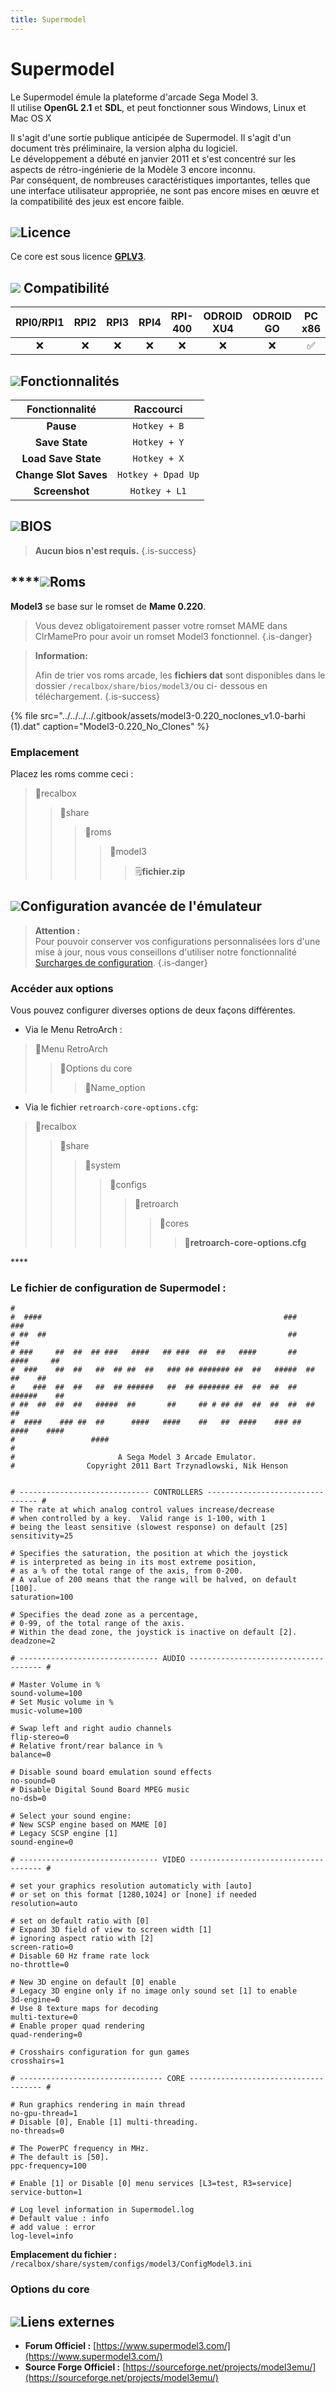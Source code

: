```yaml
---
title: Supermodel
---
```


# Supermodel

Le Supermodel émule la plateforme d'arcade Sega Model 3.  
Il utilise **OpenGL 2.1** et **SDL**, et peut fonctionner sous Windows, Linux et Mac OS X

Il s'agit d'une sortie publique anticipée de Supermodel. Il s'agit d'un document très préliminaire, la version alpha du logiciel.  
Le développement a débuté en janvier 2011 et s'est concentré sur les aspects de rétro-ingénierie de la Modèle 3 encore inconnu.  
Par conséquent, de nombreuses caractéristiques importantes, telles que une interface utilisateur appropriée, ne sont pas encore mises en œuvre et la compatibilité des jeux est encore faible.

## ​![](/migration-images/emulateurs/arcade/sega-model-3/supermodel/gerald-g-parchment-background-or-border-5.svg)Licence

Ce core est sous licence [**GPLV3**](https://www.supermodel3.com/About.html).

## ![](/migration-images/emulateurs/arcade/sega-model-3/supermodel/compatibility.png) Compatibilité

| RPI0/RPI1 | RPI2 | RPI3 | RPI4 | RPI-400 | ODROID XU4 | ODROID GO | PC x86 | PC x86\_64 |
| :---: | :---: | :---: | :---: | :---: | :---: | :---: | :---: | :---: |
| ❌ | ❌ | ❌ | ❌ | ❌ | ❌ | ❌ | ✅ | ✅ |

## ![](https://firebasestorage.googleapis.com/v0/b/gitbook-28427.appspot.com/o/assets%2F-LdKWTKrrUvJVmGP83hw%2F-M8aCYUVKmyQVmzExaM5%2F-M8aK37rklfJnoXBVnEt%2Fcogwheel-145804_640.png?alt=media&token=0802d221-cd6f-48f4-b2f3-72767b0e1eae)Fonctionnalités

| Fonctionnalité | Raccourci |
| :---: | :---: |
| **Pause** | `Hotkey + B` |
| **Save State** | `Hotkey + Y` |
| **Load Save State** | `Hotkey + X` |
| **Change Slot Saves** | `Hotkey + Dpad Up` |
| **Screenshot** | `Hotkey + L1` |

## ![](/migration-images/emulateurs/arcade/sega-model-3/supermodel/tqfp32.svg)BIOS


>**Aucun bios n'est requis.**
{.is-success}

## \*\*\*\*![](/migration-images/emulateurs/arcade/sega-model-3/supermodel/rom-30098_640.png)**Roms**

**Model3** se base sur le romset de **Mame 0.220**.


>Vous devez obligatoirement passer votre romset MAME dans ClrMamePro pour avoir un romset Model3 fonctionnel.
{.is-danger}


>**Information:**
>
>Afin de trier vos roms arcade, les **fichiers dat** sont disponibles dans le dossier `/recalbox/share/bios/model3/`ou ci- dessous en téléchargement.
{.is-success}

{% file src="../../../../.gitbook/assets/model3-0.220\_noclones\_v1.0-barhi \(1\).dat" caption="Model3-0.220\_No\_Clones" %}

### **Emplacement**

Placez les roms comme ceci :

> 📁recalbox
>
> > 📁share
> >
> > > 📁roms
> > >
> > > > 📁model3
> > > >
> > > > > 🗒**fichier.zip**

## ![](https://firebasestorage.googleapis.com/v0/b/gitbook-28427.appspot.com/o/assets%2F-LdKWTKrrUvJVmGP83hw%2F-M8aCYUVKmyQVmzExaM5%2F-M8aKPqMCdW7WO3xrn1F%2Fhammer-28636_640.png?alt=media&token=d513c9a6-0bfe-48ec-8bc7-28e0de5a3754)Configuration avancée de l'émulateur <a id="configuration-avancee-de-lemulateur"></a>


>**Attention :**  
>Pour pouvoir conserver vos configurations personnalisées lors d'une mise à jour, nous vous conseillons d'utiliser notre fonctionnalité [Surcharges de configuration](/fr/usage-avance/surcharge-de-configuration).
{.is-danger}

### Accéder aux options

Vous pouvez configurer diverses options de deux façons différentes.

* Via le Menu RetroArch :

> 📁Menu RetroArch
>
> > 📁Options du core
> >
> > > 🧩Name\_option

* Via le fichier `retroarch-core-options.cfg`:

> 📁recalbox
>
> > 📁share
> >
> > > 📁system
> > >
> > > > 📁configs
> > > >
> > > > > 📁retroarch
> > > > >
> > > > > > 📁cores
> > > > > >
> > > > > > > 🧩**retroarch-core-options.cfg**

\*\*\*\*

### Le fichier de configuration de Supermodel  :

```text
#
#  ####                                                      ###           ###
# ##  ##                                                      ##            ##
# ###     ##  ##  ## ###   ####   ## ###  ##  ##   ####       ##   ####     ##
#  ###    ##  ##   ##  ## ##  ##   ### ## ####### ##  ##   #####  ##  ##    ##
#    ###  ##  ##   ##  ## ######   ##  ## ####### ##  ##  ##  ##  ######    ##
# ##  ##  ##  ##   #####  ##       ##     ## # ## ##  ##  ##  ##  ##        ##
#  ####    ### ##  ##      ####   ####    ##   ##  ####    ### ##  ####    ####
#                 ####                                                            
#
#                       A Sega Model 3 Arcade Emulator.
#                Copyright 2011 Bart Trzynadlowski, Nik Henson


# ----------------------------- CONTROLLERS -------------------------------- #
# The rate at which analog control values increase/decrease
# when controlled by a key.  Valid range is 1-100, with 1
# being the least sensitive (slowest response) on default [25]
sensitivity=25

# Specifies the saturation, the position at which the joystick
# is interpreted as being in its most extreme position,
# as a % of the total range of the axis, from 0-200.
# A value of 200 means that the range will be halved, on default [100].
saturation=100

# Specifies the dead zone as a percentage,
# 0-99, of the total range of the axis.
# Within the dead zone, the joystick is inactive on default [2].
deadzone=2

# ------------------------------- AUDIO ------------------------------------- #

# Master Volume in %
sound-volume=100
# Set Music volume in %
music-volume=100

# Swap left and right audio channels
flip-stereo=0
# Relative front/rear balance in %
balance=0

# Disable sound board emulation sound effects
no-sound=0
# Disable Digital Sound Board MPEG music
no-dsb=0

# Select your sound engine:
# New SCSP engine based on MAME [0]
# Legacy SCSP engine [1]
sound-engine=0

# ------------------------------- VIDEO ------------------------------------- #

# set your graphics resolution automaticly with [auto]
# or set on this format [1280,1024] or [none] if needed
resolution=auto

# set on default ratio with [0]
# Expand 3D field of view to screen width [1]
# ignoring aspect ratio with [2]
screen-ratio=0
# Disable 60 Hz frame rate lock
no-throttle=0

# New 3D engine on default [0] enable 
# Legacy 3D engine only if no image only sound set [1] to enable 
3d-engine=0
# Use 8 texture maps for decoding
multi-texture=0
# Enable proper quad rendering
quad-rendering=0

# Crosshairs configuration for gun games
crosshairs=1

# -------------------------------- CORE ------------------------------------- #

# Run graphics rendering in main thread
no-gpu-thread=1
# Disable [0], Enable [1] multi-threading.
no-threads=0

# The PowerPC frequency in MHz.
# The default is [50].
ppc-frequency=100

# Enable [1] or Disable [0] menu services [L3=test, R3=service]
service-button=1

# Log level information in Supermodel.log
# Default value : info
# add value : error
log-level=info
```

**Emplacement du fichier :** `/recalbox/share/system/configs/model3/ConfigModel3.ini`

### Options du core

## ![](/migration-images/emulateurs/arcade/sega-model-3/supermodel/kisspng-web-development-world-wide-web-computer-icons-webs-world-wide-web-icon-png-5ab05c24477216.4540070115215073642927.png)**Liens externes**

* **Forum Officiel :** [https://www.supermodel3.com/](https://www.supermodel3.com/)
* **Source Forge Officiel :** [https://sourceforge.net/projects/model3emu/](https://sourceforge.net/projects/model3emu/)

